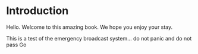 # Introduction

Hello. Welcome to this amazing book. We hope you enjoy your stay.

This is a test of the emergency broadcast system... do not panic and do not pass Go
